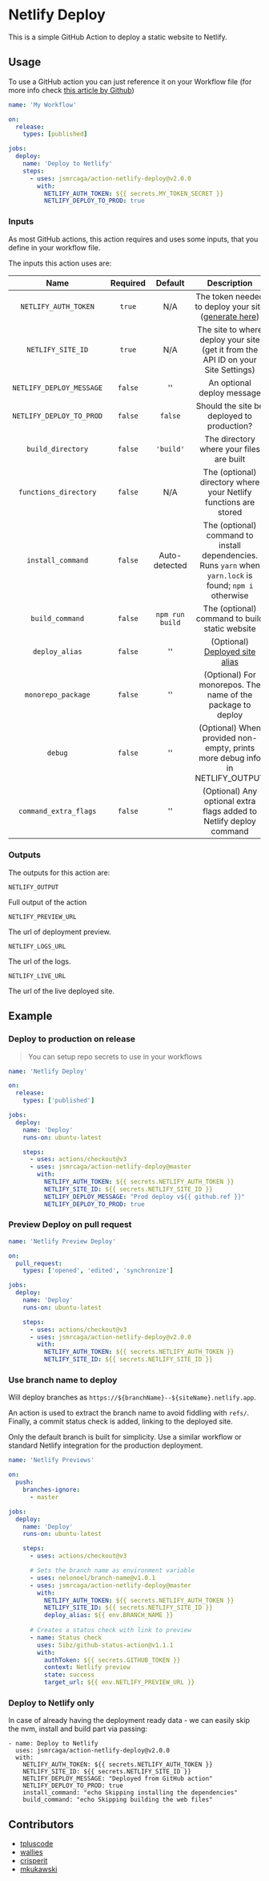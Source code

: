# Netlify Deploy

This is a simple GitHub Action to deploy a static website to Netlify.

## Usage

To use a GitHub action you can just reference it on your Workflow file
(for more info check [this article by Github](https://help.github.com/en/actions/automating-your-workflow-with-github-actions/configuring-a-workflow))

```yml
name: 'My Workflow'

on:
  release:
    types: [published]

jobs:
  deploy:
    name: 'Deploy to Netlify'
    steps:
      - uses: jsmrcaga/action-netlify-deploy@v2.0.0
        with:
          NETLIFY_AUTH_TOKEN: ${{ secrets.MY_TOKEN_SECRET }}
          NETLIFY_DEPLOY_TO_PROD: true
```

### Inputs

As most GitHub actions, this action requires and uses some inputs, that you define in
your workflow file.

The inputs this action uses are:

|           Name           | Required |     Default     |                                                       Description                                                        |
|:------------------------:|:--------:|:---------------:|:------------------------------------------------------------------------------------------------------------------------:|
|   `NETLIFY_AUTH_TOKEN`   |  `true`  |       N/A       | The token needed to deploy your site ([generate here](https://app.netlify.com/user/applications#personal-access-tokens)) |
|    `NETLIFY_SITE_ID`     |  `true`  |       N/A       |                    The site to where deploy your site (get it from the API ID on your Site Settings)                     |
| `NETLIFY_DEPLOY_MESSAGE` | `false`  |       ''        |                                                An optional deploy message                                                |
| `NETLIFY_DEPLOY_TO_PROD` | `false`  |     `false`     |                                        Should the site be deployed to production?                                        |
|    `build_directory`     | `false`  |    `'build'`    |                                         The directory where your files are built                                         |
|  `functions_directory`   | `false`  |       N/A       |                             The (optional) directory where your Netlify functions are stored                             |
|    `install_command`     | `false`  |  Auto-detected  |         The (optional) command to install dependencies. Runs `yarn` when `yarn.lock` is found; `npm i` otherwise         |
|     `build_command`      | `false`  | `npm run build` |                                      The (optional) command to build static website                                      |
|      `deploy_alias`      | `false`  |       ''        |                        (Optional) [Deployed site alias](https://cli.netlify.com/commands/deploy)                         |
|    `monorepo_package`    | `false`  |       ''        |                               (Optional) For monorepos. The name of the package to deploy                                |
|    `debug`               | `false`  |       ''        |                               (Optional) When provided non-empty, prints more debug info in NETLIFY_OUTPUT               |
|  `command_extra_flags`   | `false`  |       ''        |                               (Optional) Any optional extra flags added to Netlify deploy command                        |


### Outputs

The outputs for this action are:

`NETLIFY_OUTPUT`

Full output of the action

`NETLIFY_PREVIEW_URL`

The url of deployment preview.

`NETLIFY_LOGS_URL`

The url of the logs.

`NETLIFY_LIVE_URL`

The url of the live deployed site.


## Example

### Deploy to production on release

> You can setup repo secrets to use in your workflows

```yml
name: 'Netlify Deploy'

on:
  release:
    types: ['published']

jobs:
  deploy:
    name: 'Deploy'
    runs-on: ubuntu-latest

    steps:
      - uses: actions/checkout@v3
      - uses: jsmrcaga/action-netlify-deploy@master
        with:
          NETLIFY_AUTH_TOKEN: ${{ secrets.NETLIFY_AUTH_TOKEN }}
          NETLIFY_SITE_ID: ${{ secrets.NETLIFY_SITE_ID }}
          NETLIFY_DEPLOY_MESSAGE: "Prod deploy v${{ github.ref }}"
          NETLIFY_DEPLOY_TO_PROD: true
```

### Preview Deploy on pull request

```yml
name: 'Netlify Preview Deploy'

on:
  pull_request:
    types: ['opened', 'edited', 'synchronize']

jobs:
  deploy:
    name: 'Deploy'
    runs-on: ubuntu-latest

    steps:
      - uses: actions/checkout@v3
      - uses: jsmrcaga/action-netlify-deploy@v2.0.0
        with:
          NETLIFY_AUTH_TOKEN: ${{ secrets.NETLIFY_AUTH_TOKEN }}
          NETLIFY_SITE_ID: ${{ secrets.NETLIFY_SITE_ID }}

```

### Use branch name to deploy

Will deploy branches as `https://${branchName}--${siteName}.netlify.app`.

An action is used to extract the branch name to avoid fiddling with `refs/`. Finally, a commit status check is added, linking to the deployed site.

Only the default branch is built for simplicity. Use a similar workflow or standard Netlify integration for the production deployment.

```yml
name: 'Netlify Previews'

on:
  push:
    branches-ignore: 
      - master

jobs:
  deploy:
    name: 'Deploy'
    runs-on: ubuntu-latest

    steps:
      - uses: actions/checkout@v3

      # Sets the branch name as environment variable
      - uses: nelonoel/branch-name@v1.0.1
      - uses: jsmrcaga/action-netlify-deploy@master
        with:
          NETLIFY_AUTH_TOKEN: ${{ secrets.NETLIFY_AUTH_TOKEN }}
          NETLIFY_SITE_ID: ${{ secrets.NETLIFY_SITE_ID }}
          deploy_alias: ${{ env.BRANCH_NAME }}
      
      # Creates a status check with link to preview
      - name: Status check
        uses: Sibz/github-status-action@v1.1.1
        with:
          authToken: ${{ secrets.GITHUB_TOKEN }}
          context: Netlify preview
          state: success
          target_url: ${{ env.NETLIFY_PREVIEW_URL }}
```

### Deploy to Netlify only

In case of already having the deployment ready data - we can easily skip the nvm, install and build part via passing:

```
- name: Deploy to Netlify
  uses: jsmrcaga/action-netlify-deploy@v2.0.0
  with:
    NETLIFY_AUTH_TOKEN: ${{ secrets.NETLIFY_AUTH_TOKEN }}
    NETLIFY_SITE_ID: ${{ secrets.NETLIFY_SITE_ID }}
    NETLIFY_DEPLOY_MESSAGE: "Deployed from GitHub action"
    NETLIFY_DEPLOY_TO_PROD: true
    install_command: "echo Skipping installing the dependencies"
    build_command: "echo Skipping building the web files"
```

## Contributors

- [tpluscode](https://github.com/tpluscode)
- [wallies](https://github.com/wallies)
- [crisperit](https://github.com/crisperit)
- [mkukawski](https://github.com/mkukawski)
